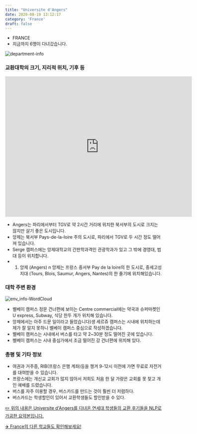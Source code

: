 ```yaml
---
title: "Universite d'Angers"
date: 2020-08-19 13:12:17
category: 'France'
draft: false
---
```



* FRANCE
* 지금까지 6명이 다녀갔습니다. 

![department-info](../plots/FR000012.png)
### 교환대학의 크기, 지리적 위치, 기후 등
<iframe
width="600"
height="450"
frameborder="0" style="border:0"
src="https://www.google.com/maps/embed/v1/place?key=AIzaSyC9e1AME-pVmWC4hBpFdu5S4dKzyepa3HQ&q=Universite+d'Angers&center=47.4784722,-0.5496561&zoom=14" allowfullscreen>
</iframe>

* Angers는 파리에서부터 TGV로 약 2시간 거리에 위치한 북서부의 도시로 크지는 않지만 살기 좋은 도시입니다.
* 앙제는 북서부 Pays-de-la-loire 주의 도시로, 파리에서 TGV로 두 시간 정도 떨어져 있습니다.
* Serge 캠퍼스에는 앙제대학교의 간판학과격인 관광학과가 있고 그 밖에 경영대, 법대 등이 위치합니다.
* 1) 앙제 (Angers) n 앙제는 프랑스 중서부 Pay de la loire의 한 도시로, 중세고성지대 (Tours, Blois, Saumur, Angers, Nantes)의 한 줄기에 위치해있습니다.


### 대학 주변 환경

![env_info-WordCloud](../univ_wordclouds_okt/env_info/FR000012_env_info_okt.png)

* 벨베이 캠퍼스 정문 건너편에 보이는 Centre commercial에는 약국과 슈퍼마켓인 U express, Subway, 식당 한두 개가 위치해 있습니다.
* 앙제에서는 아주 드문 일이라고 들었습니다)생 세르쥬 캠퍼스는 시내에 위치하는데 제가 잘 알지 못하니 벨베이 캠퍼스 중심으로 작성하겠습니다.
* 벨베이 캠퍼스는 시내에서 버스를 타고 약 2~30분 정도 떨어진 곳에 있습니다.
* 벨베이 캠퍼스는 시내 중심가에서 조금 떨어진 강 건너편에 위치해 있다.


### 총평 및 기타 정보 
* 여권과 거주증, RIB(프랑스 은행 계좌)등을 챙겨 9-12시 이전에 가면 무료로 자전거를 대여받을 수 있습니다.
* 프랑스에는 개신교 교회가 많지 않아서 저희도 처음 한 달 가량은 교회를 못 찾고 개인 예배를 드렸습니다.
* 버스를 자주 이용할 경우, 버스카드를 만드는 것이 훨씬 더 저렴하다.
* 버스카드는 학생할인이 있어서 교환학생들도 할인받을 수 있다.


[✏️ 위의 내용은 Universite d'Angers를 다녀온 연세대 학생들의 교환 후기들을 NLP로 가공한 요약본입니다.](http://oia.yonsei.ac.kr/partner/expReport.asp?ucode=FR000012&bgbn=A)

[✈️ France의 다른 학교들도 확인해보세요!](https://yonsei-exchange.netlify.app/?category=France)
